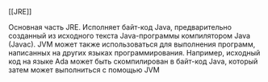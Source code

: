 [[JRE]]

Основная часть JRE. Исполняет байт-код Java, предварительно созданный из исходного текста Java-программы компилятором Java (Javac). JVM может также использоваться для выполнения программ, написанных на других языках программирования. Например, исходный код на языке Ada может быть скомпилирован в байт-код Java, который затем может выполниться с помощью JVM